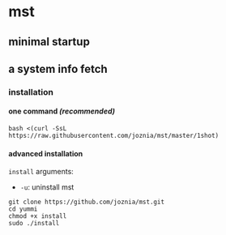 # mst
## **m**inimal **st**artup
## a system info fetch
### installation
#### one command *(recommended)*
`bash <(curl -SsL https://raw.githubusercontent.com/joznia/mst/master/1shot)`
#### advanced installation
`install` arguments:
* `-u`: uninstall mst
~~~
git clone https://github.com/joznia/mst.git
cd yummi
chmod +x install
sudo ./install
~~~

